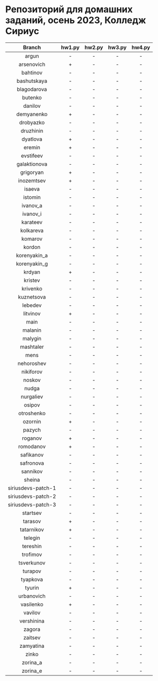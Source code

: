 
Репозиторий для домашних заданий, осень 2023, Колледж Сириус
============================================================

|Branch|hw1.py|hw2.py|hw3.py|hw4.py|
| :---: | :---: | :---: | :---: | :---: |
|argun|-|-|-|-|
|arsenovich|+|-|-|-|
|bahtinov|-|-|-|-|
|bashutskaya|-|-|-|-|
|blagodarova|-|-|-|-|
|butenko|-|-|-|-|
|danilov|-|-|-|-|
|demyanenko|+|-|-|-|
|drobyazko|-|-|-|-|
|druzhinin|-|-|-|-|
|dyatlova|+|-|-|-|
|eremin|+|-|-|-|
|evstifeev|-|-|-|-|
|galaktionova|-|-|-|-|
|grigoryan|+|-|-|-|
|inozemtsev|+|-|-|-|
|isaeva|-|-|-|-|
|istomin|-|-|-|-|
|ivanov_a|-|-|-|-|
|ivanov_i|-|-|-|-|
|karateev|-|-|-|-|
|kolkareva|-|-|-|-|
|komarov|-|-|-|-|
|kordon|-|-|-|-|
|korenyakin_a|-|-|-|-|
|korenyakin_g|-|-|-|-|
|krdyan|+|-|-|-|
|kristev|-|-|-|-|
|krivenko|-|-|-|-|
|kuznetsova|-|-|-|-|
|lebedev|-|-|-|-|
|litvinov|+|-|-|-|
|main|-|-|-|-|
|malanin|-|-|-|-|
|malygin|-|-|-|-|
|mashtaler|-|-|-|-|
|mens|-|-|-|-|
|nehoroshev|-|-|-|-|
|nikiforov|-|-|-|-|
|noskov|-|-|-|-|
|nudga|-|-|-|-|
|nurgaliev|-|-|-|-|
|osipov|-|-|-|-|
|otroshenko|-|-|-|-|
|ozornin|+|-|-|-|
|pazych|-|-|-|-|
|roganov|+|-|-|-|
|romodanov|+|-|-|-|
|safikanov|-|-|-|-|
|safronova|-|-|-|-|
|sannikov|-|-|-|-|
|sheina|-|-|-|-|
|siriusdevs-patch-1|-|-|-|-|
|siriusdevs-patch-2|-|-|-|-|
|siriusdevs-patch-3|-|-|-|-|
|startsev|-|-|-|-|
|tarasov|+|-|-|-|
|tatarnikov|+|-|-|-|
|telegin|-|-|-|-|
|tereshin|-|-|-|-|
|trofimov|-|-|-|-|
|tsverkunov|-|-|-|-|
|turapov|-|-|-|-|
|tyapkova|-|-|-|-|
|tyurin|+|-|-|-|
|urbanovich|-|-|-|-|
|vasilenko|+|-|-|-|
|vavilov|-|-|-|-|
|vershinina|-|-|-|-|
|zagora|-|-|-|-|
|zaitsev|-|-|-|-|
|zamyatina|-|-|-|-|
|zinko|-|-|-|-|
|zorina_a|-|-|-|-|
|zorina_e|-|-|-|-|
